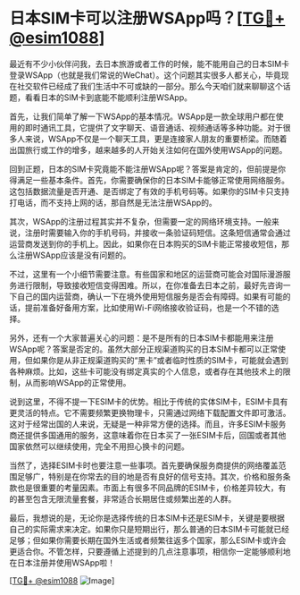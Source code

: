 # 日本SIM卡可以注册WSApp吗？[[TG💪+ @esim1088](https://t.me/s/esim1088)]

最近有不少小伙伴问我，去日本旅游或者工作的时候，能不能用自己的日本SIM卡登录WSApp（也就是我们常说的WeChat）。这个问题其实很多人都关心，毕竟现在社交软件已经成了我们生活中不可或缺的一部分。那么今天咱们就来聊聊这个话题，看看日本的SIM卡到底能不能顺利注册WSApp。

首先，让我们简单了解一下WSApp的基本情况。WSApp是一款全球用户都在使用的即时通讯工具，它提供了文字聊天、语音通话、视频通话等多种功能。对于很多人来说，WSApp不仅是一个聊天工具，更是连接家人朋友的重要桥梁。而随着出国旅行或工作的增多，越来越多的人开始关注如何在国外使用WSApp的问题。

回到正题，日本的SIM卡究竟能不能注册WSApp呢？答案是肯定的，但前提是你得满足一些基本条件。首先，你需要确保你的日本SIM卡能够正常使用网络服务。这包括数据流量是否开通、是否绑定了有效的手机号码等。如果你的SIM卡只支持打电话，而不支持上网的话，那自然是无法注册WSApp的。

其次，WSApp的注册过程其实并不复杂，但需要一定的网络环境支持。一般来说，注册时需要输入你的手机号码，并接收一条验证码短信。这条短信通常会通过运营商发送到你的手机上。因此，如果你在日本购买的SIM卡能正常接收短信，那么注册WSApp应该是没有问题的。

不过，这里有一个小细节需要注意。有些国家和地区的运营商可能会对国际漫游服务进行限制，导致接收短信变得困难。所以，在你准备去日本之前，最好先咨询一下自己的国内运营商，确认一下在境外使用短信服务是否会有障碍。如果有可能的话，提前准备好备用方案，比如使用Wi-Fi网络接收验证码，也是一个不错的选择。

另外，还有一个大家普遍关心的问题：是不是所有的日本SIM卡都能用来注册WSApp呢？答案是否定的。虽然大部分正规渠道购买的日本SIM卡都可以正常使用，但如果你是从非正规渠道购买的“黑卡”或者临时性质的SIM卡，可能就会遇到各种麻烦。比如，这些卡可能没有绑定真实的个人信息，或者存在其他技术上的限制，从而影响WSApp的正常使用。

说到这里，不得不提一下ESIM卡的优势。相比于传统的实体SIM卡，ESIM卡具有更灵活的特点。它不需要频繁更换物理卡，只需通过网络下载配置文件即可激活。这对于经常出国的人来说，无疑是一种非常方便的选择。而且，许多ESIM卡服务商还提供多国通用的服务，这意味着你在日本买了一张ESIM卡后，回国或者其他国家依然可以继续使用，完全不用担心换卡的问题。

当然了，选择ESIM卡时也要注意一些事项。首先要确保服务商提供的网络覆盖范围足够广，特别是在你常去的目的地是否有良好的信号支持。其次，价格和服务条款也是很重要的考量因素。市面上有很多不同品牌的ESIM卡，价格差异较大，有的甚至包含无限流量套餐，非常适合长期居住或频繁出差的人群。

最后，我想说的是，无论你是选择传统的日本SIM卡还是ESIM卡，关键是要根据自己的实际需求来决定。如果你只是短期出行，那么普通的日本SIM卡可能就已经足够；但如果你需要长期在国外生活或者频繁往返多个国家，那么ESIM卡或许会更适合你。不管怎样，只要遵循上述提到的几点注意事项，相信你一定能够顺利地在日本注册并使用WSApp啦！

[[TG💪+ @esim1088](https://t.me/s/esim1088) ![Image](https://i.postimg.cc/4NQfJmqS/Snipaste-2025-05-13-00-14-12.png)]